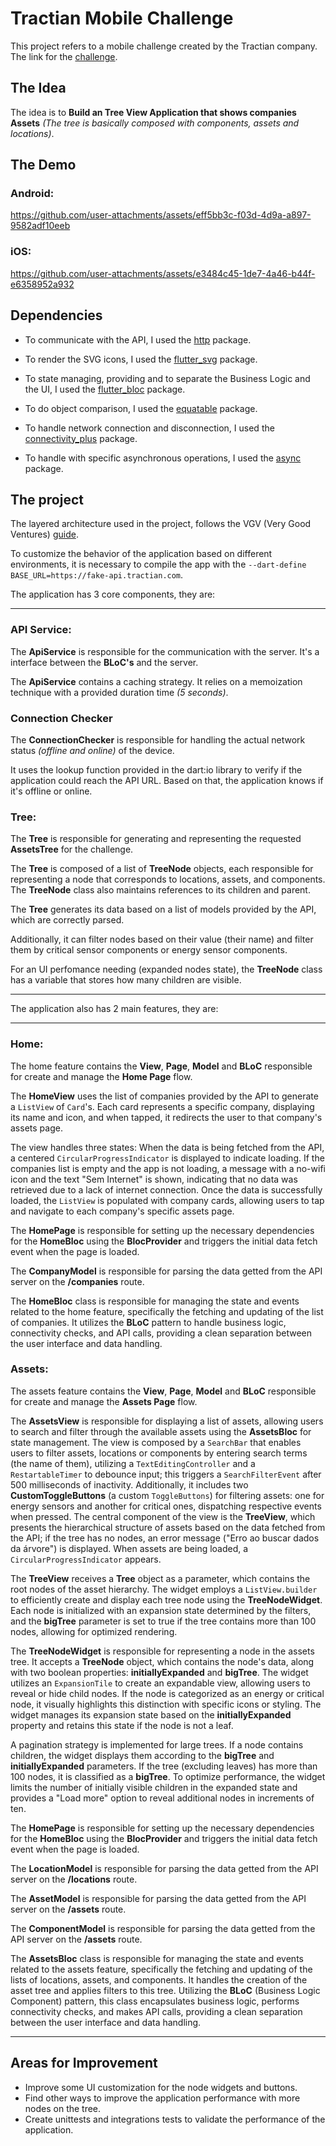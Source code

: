 # Tractian Mobile Challenge

  

This project refers to a mobile challenge created by the Tractian company. The link for the [challenge](https://github.com/tractian/challenges/tree/main/mobile).

  

## The Idea

  

The idea is to **Build an Tree View Application that shows companies Assets**  _(The tree is basically composed with components, assets and locations)_.

  

## The Demo

### Android:


https://github.com/user-attachments/assets/eff5bb3c-f03d-4d9a-a897-9582adf10eeb


### iOS:



https://github.com/user-attachments/assets/e3484c45-1de7-4a46-b44f-e6358952a932


  
## Dependencies

  

- To communicate with the API, I used the [http](https://pub.dev/packages/http) package.

- To render the SVG icons, I used the [flutter_svg](https://pub.dev/packages/flutter_svg) package.

- To state managing, providing and to separate the Business Logic and the UI, I used the [flutter_bloc](https://pub.dev/packages/flutter_bloc) package.

- To do object comparison, I used the [equatable](https://pub.dev/packages/equatable) package.

- To handle network connection and disconnection, I used the [connectivity_plus](https://pub.dev/packages/connectivity_plus) package.

- To handle with specific asynchronous operations, I used the [async](https://pub.dev/packages/async) package.

  

## The project

  

The layered architecture used in the project, follows the VGV (Very Good Ventures) [guide](https://verygood.ventures/blog/very-good-flutter-architecture).

To customize the behavior of the application based on different environments, it is necessary to compile the app with the `--dart-define BASE_URL=https://fake-api.tractian.com`.
  

The application has 3 core components, they are:

  

---

### API Service:

The **ApiService** is responsible for the communication with the server. It's a interface between the **BLoC's** and the server.

  

The **ApiService** contains a caching strategy. It relies on a memoization technique with a provided duration time _(5 seconds)_.

  

### Connection Checker

The **ConnectionChecker** is responsible for handling the actual network status _(offline and online)_ of the device.

  

It uses the lookup function provided in the dart:io library to verify if the application could reach the API URL. Based on that, the application knows if it's offline or online.

  

### Tree:

The **Tree** is responsible for generating and representing the requested **AssetsTree** for the challenge.

  

The **Tree** is composed of a list of **TreeNode** objects, each responsible for representing a node that corresponds to locations, assets, and components. The **TreeNode** class also maintains references to its children and parent.

  

The **Tree** generates its data based on a list of models provided by the API, which are correctly parsed.

  

Additionally, it can filter nodes based on their value (their name) and filter them by critical sensor components or energy sensor components.

  

For an UI perfomance needing (expanded nodes state), the **TreeNode** class has a variable that stores how many children are visible.

  

---

The application also has 2 main features, they are:

  

---

### Home:

The home feature contains the **View**, **Page**, **Model** and **BLoC** responsible for create and manage the **Home Page** flow.

  

The **HomeView** uses the list of companies provided by the API to generate a `ListView` of `Card`'s. Each card represents a specific company, displaying its name and icon, and when tapped, it redirects the user to that company's assets page.

  

The view handles three states: When the data is being fetched from the API, a centered `CircularProgressIndicator` is displayed to indicate loading. If the companies list is empty and the app is not loading, a message with a no-wifi icon and the text "Sem Internet" is shown, indicating that no data was retrieved due to a lack of internet connection. Once the data is successfully loaded, the `ListView` is populated with company cards, allowing users to tap and navigate to each company's specific assets page.

  

The **HomePage** is responsible for setting up the necessary dependencies for the **HomeBloc** using the **BlocProvider** and triggers the initial data fetch event when the page is loaded.

  

The **CompanyModel** is responsible for parsing the data getted from the API server on the **/companies** route.

  

The **HomeBloc** class is responsible for managing the state and events related to the home feature, specifically the fetching and updating of the list of companies. It utilizes the **BLoC** pattern to handle business logic, connectivity checks, and API calls, providing a clean separation between the user interface and data handling.

  

### Assets:

The assets feature contains the **View**, **Page**, **Model** and **BLoC** responsible for create and manage the **Assets Page** flow.

  

The **AssetsView** is responsible for displaying a list of assets, allowing users to search and filter through the available assets using the **AssetsBloc** for state management. The view is composed by a `SearchBar` that enables users to filter assets, locations or components by entering search terms (the name of them), utilizing a `TextEditingController` and a `RestartableTimer` to debounce input; this triggers a `SearchFilterEvent` after 500 milliseconds of inactivity. Additionally, it includes two **CustomToggleButtons** (a custom `ToggleButtons`) for filtering assets: one for energy sensors and another for critical ones, dispatching respective events when pressed. The central component of the view is the **TreeView**, which presents the hierarchical structure of assets based on the data fetched from the API; if the tree has no nodes, an error message ("Erro ao buscar dados da árvore") is displayed. When assets are being loaded, a `CircularProgressIndicator` appears.

  

The **TreeView** receives a **Tree** object as a parameter, which contains the root nodes of the asset hierarchy. The widget employs a `ListView.builder` to efficiently create and display each tree node using the **TreeNodeWidget**. Each node is initialized with an expansion state determined by the filters, and the **bigTree** parameter is set to true if the tree contains more than 100 nodes, allowing for optimized rendering.

  

The **TreeNodeWidget** is responsible for representing a node in the assets tree. It accepts a **TreeNode** object, which contains the node's data, along with two boolean properties: **initiallyExpanded** and **bigTree**. The widget utilizes an `ExpansionTile` to create an expandable view, allowing users to reveal or hide child nodes. If the node is categorized as an energy or critical node, it visually highlights this distinction with specific icons or styling. The widget manages its expansion state based on the **initiallyExpanded** property and retains this state if the node is not a leaf.

A pagination strategy is implemented for large trees. If a node contains children, the widget displays them according to the **bigTree** and **initiallyExpanded** parameters. If the tree (excluding leaves) has more than 100 nodes, it is classified as a **bigTree**. To optimize performance, the widget limits the number of initially visible children in the expanded state and provides a "Load more" option to reveal additional nodes in increments of ten.

The **HomePage** is responsible for setting up the necessary dependencies for the **HomeBloc** using the **BlocProvider** and triggers the initial data fetch event when the page is loaded.

  

The **LocationModel** is responsible for parsing the data getted from the API server on the **/locations** route.

The **AssetModel** is responsible for parsing the data getted from the API server on the **/assets** route.

The **ComponentModel** is responsible for parsing the data getted from the API server on the **/assets** route.

  

The **AssetsBloc** class is responsible for managing the state and events related to the assets feature, specifically the fetching and updating of the lists of locations, assets, and components. It handles the creation of the asset tree and applies filters to this tree. Utilizing the **BLoC** (Business Logic Component) pattern, this class encapsulates business logic, performs connectivity checks, and makes API calls, providing a clean separation between the user interface and data handling.

---

## Areas for Improvement

- Improve some UI customization for the node widgets and buttons.
- Find other ways to improve the application performance with more nodes on the tree.
- Create unittests and integrations tests to validate the performance of the application.
